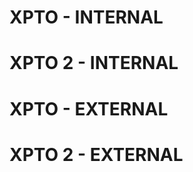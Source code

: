 XPTO - INTERNAL
===============

XPTO 2 - INTERNAL
=================

XPTO - EXTERNAL
===============

XPTO 2 - EXTERNAL
=================
